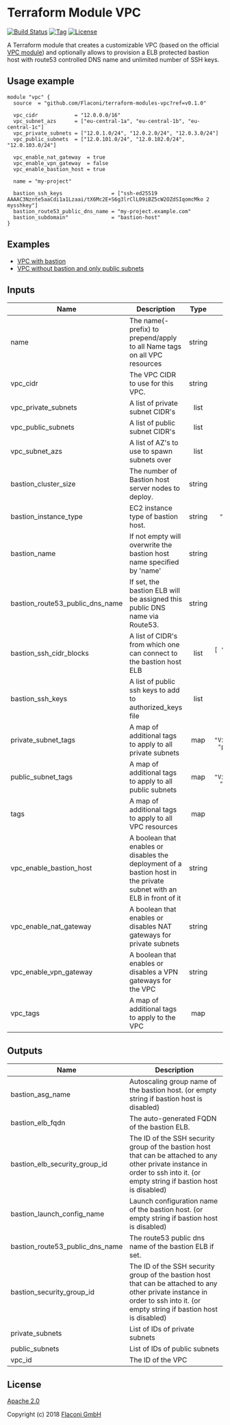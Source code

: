 # Terraform Module VPC

[![Build Status](https://travis-ci.com/Flaconi/terraform-aws-vpc.svg?branch=master)](https://travis-ci.com/Flaconi/terraform-aws-vpc)
[![Tag](https://img.shields.io/github/tag/Flaconi/terraform-aws-vpc.svg)](https://github.com/Flaconi/terraform-aws-vpc/releases)
[![License](https://img.shields.io/badge/license-Apache--2.0-blue.svg)](https://opensource.org/licenses/Apache-2.0)

A Terraform module that creates a customizable VPC (based on the official [VPC module](https://registry.terraform.io/modules/terraform-aws-modules/vpc/aws)) and optionally allows to provision a ELB protected bastion host with route53 controlled DNS name and unlimited number of SSH keys.

## Usage example

```hcl
module "vpc" {
  source  = "github.com/Flaconi/terraform-modules-vpc?ref=v0.1.0"

  vpc_cidr            = "12.0.0.0/16"
  vpc_subnet_azs      = ["eu-central-1a", "eu-central-1b", "eu-central-1c"]
  vpc_private_subnets = ["12.0.1.0/24", "12.0.2.0/24", "12.0.3.0/24"]
  vpc_public_subnets  = ["12.0.101.0/24", "12.0.102.0/24", "12.0.103.0/24"]

  vpc_enable_nat_gateway  = true
  vpc_enable_vpn_gateway  = false
  vpc_enable_bastion_host = true

  name = "my-project"

  bastion_ssh_keys                = ["ssh-ed25519 AAAAC3Nznte5aaCdi1a1Lzaai/tX6Mc2E+S6g3lrClL09iBZ5cW2OZdSIqomcMko 2 mysshkey"]
  bastion_route53_public_dns_name = "my-project.example.com"
  bastion_subdomain"              = "bastion-host"
}
```

## Examples

* [VPC with bastion](examples/vpc-with-bastion/)
* [VPC without bastion and only public subnets](examples/vpc-public-without-bastion/)

## Inputs

| Name | Description | Type | Default | Required |
|------|-------------|:----:|:-----:|:-----:|
| name | The name(-prefix) to prepend/apply to all Name tags on all VPC resources | string | n/a | yes |
| vpc\_cidr | The VPC CIDR to use for this VPC. | string | n/a | yes |
| vpc\_private\_subnets | A list of private subnet CIDR's | list | n/a | yes |
| vpc\_public\_subnets | A list of public subnet CIDR's | list | n/a | yes |
| vpc\_subnet\_azs | A list of AZ's to use to spawn subnets over | list | n/a | yes |
| bastion\_cluster\_size | The number of Bastion host server nodes to deploy. | string | `"1"` | no |
| bastion\_instance\_type | EC2 instance type of bastion host. | string | `"t2.micro"` | no |
| bastion\_name | If not empty will overwrite the bastion host name specified by 'name' | string | `""` | no |
| bastion\_route53\_public\_dns\_name | If set, the bastion ELB will be assigned this public DNS name via Route53. | string | `""` | no |
| bastion\_ssh\_cidr\_blocks | A list of CIDR's from which one can connect to the bastion host ELB | list | `[ "0.0.0.0/0" ]` | no |
| bastion\_ssh\_keys | A list of public ssh keys to add to authorized_keys file | list | `[]` | no |
| private\_subnet\_tags | A map of additional tags to apply to all private subnets | map | `{ "Visibility": "private" }` | no |
| public\_subnet\_tags | A map of additional tags to apply to all public subnets | map | `{ "Visibility": "public" }` | no |
| tags | A map of additional tags to apply to all VPC resources | map | `{}` | no |
| vpc\_enable\_bastion\_host | A boolean that enables or disables the deployment of a bastion host in the private subnet with an ELB in front of it | string | `"false"` | no |
| vpc\_enable\_nat\_gateway | A boolean that enables or disables NAT gateways for private subnets | string | `"true"` | no |
| vpc\_enable\_vpn\_gateway | A boolean that enables or disables a VPN gateways for the VPC | string | `"false"` | no |
| vpc\_tags | A map of additional tags to apply to the VPC | map | `{}` | no |

## Outputs

| Name | Description |
|------|-------------|
| bastion\_asg\_name | Autoscaling group name of the bastion host. (or empty string if bastion host is disabled) |
| bastion\_elb\_fqdn | The auto-generated FQDN of the bastion ELB. |
| bastion\_elb\_security\_group\_id | The ID of the SSH security group of the bastion host that can be attached to any other private instance in order to ssh into it. (or empty string if bastion host is disabled) |
| bastion\_launch\_config\_name | Launch configuration name of the bastion host. (or empty string if bastion host is disabled) |
| bastion\_route53\_public\_dns\_name | The route53 public dns name of the bastion ELB if set. |
| bastion\_security\_group\_id | The ID of the SSH security group of the bastion host that can be attached to any other private instance in order to ssh into it. (or empty string if bastion host is disabled) |
| private\_subnets | List of IDs of private subnets |
| public\_subnets | List of IDs of public subnets |
| vpc\_id | The ID of the VPC |

## License

[Apache 2.0](LICENSE)

Copyright (c) 2018 [Flaconi GmbH](https://github.com/Flaconi)
